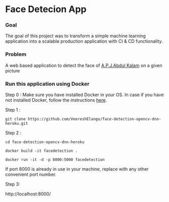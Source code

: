 # Face Detecion App

### Goal
The goal of this project was to transform a simple
machine learning application into a scalable production application with CI & CD functionality.

### Problem
A web based application to detect the face of [A.P.J.Abdul Kalam](https://en.wikipedia.org/wiki/A._P._J._Abdul_Kalam)
on a given picture

### Run this application using Docker
Step 0 : Make sure you have installed Docker in your OS. In case if you have not installed Docker, follow the 
instructions [here](https://docs.docker.com/engine/install/).  

Step 1 : 

``git clone https://github.com/VeereshElango/face-detection-opencv-dnn-heroku.git``

Step 2 :

``cd face-detection-opencv-dnn-heroku``

``docker build -it facedetection .``

``docker run -it -d -p 8000:5000 facedetection``

If port 8000 is already in use in your machine, replace with any 
other convenient port number. 

Step 3:

http://localhost:8000/


